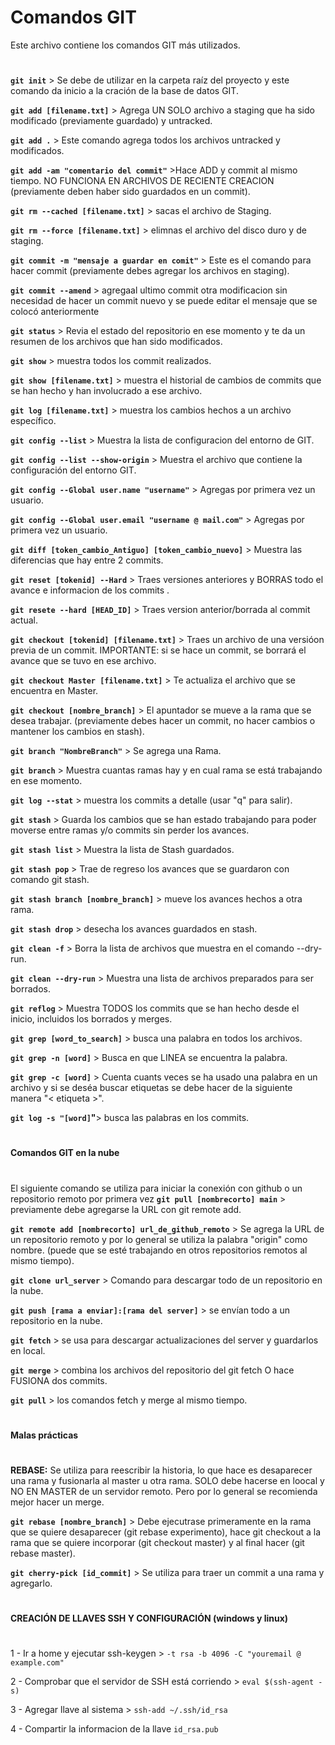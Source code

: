 # **Comandos GIT** 
Este archivo contiene los comandos GIT más utilizados.
#

**`git init`** > Se debe de utilizar en la carpeta raíz del proyecto y este comando da inicio a la cración de la base de datos GIT.

**`git add [filename.txt]`** > Agrega UN SOLO archivo a staging que ha sido modificado (previamente guardado) y untracked.

**`git add .`** > Este comando agrega todos los archivos untracked y modificados.

**`git add -am "comentario del commit"`** >Hace ADD y commit al mismo tiempo. NO FUNCIONA EN ARCHIVOS DE RECIENTE CREACION (previamente deben haber sido guardados en un commit).

**`git rm --cached [filename.txt]`** > sacas el archivo de Staging.

**`git rm --force [filename.txt]`** > elimnas el archivo del disco duro y de staging.

**`git commit -m "mensaje a guardar en comit"`** > Este es el comando para hacer commit (previamente debes agregar los archivos en staging).

**`git commit --amend`** > agregaal ultimo commit otra modificacion sin necesidad de hacer un commit nuevo y se puede editar el mensaje que se colocó anteriormente

**`git status`** > Revia el estado del repositorio en ese momento y te da un resumen de los archivos que han sido modificados.

**`git show`** > muestra todos los commit realizados.

**`git show [filename.txt]`** > muestra el historial de cambios de commits que se han hecho y han involucrado a ese archivo.

**`git log [filename.txt]`** > muestra los cambios hechos a un archivo específico.

**`git config --list`** > Muestra la lista de configuracion del entorno de GIT.

**`git config --list --show-origin`** > Muestra el archivo que contiene la configuración del entorno GIT.

**`git config --Global user.name "username"`** > Agregas por primera vez un usuario.

**`git config --Global user.email "username @ mail.com"`** > Agregas por primera vez un usuario.

**`git diff [token_cambio_Antiguo] [token_cambio_nuevo]`** > Muestra las diferencias que hay entre 2 commits.

**`git reset [tokenid] --Hard`** > Traes versiones anteriores y BORRAS todo el avance e informacion de los commits .

**`git resete --hard [HEAD_ID]`** > Traes version anterior/borrada al commit actual.

**`git checkout [tokenid] [filename.txt]`** > Traes un archivo de una versióon previa de un commit. IMPORTANTE: si se hace un commit, se borrará el avance que se tuvo en ese archivo.

**`git checkout Master [filename.txt]`** > Te actualiza el archivo que se encuentra en Master.

**`git checkout [nombre_branch]`** > El apuntador se mueve a la rama que se desea trabajar. (previamente debes hacer un commit, no hacer cambios o mantener los cambios en stash).

**`git branch "NombreBranch"`** > Se agrega una Rama.

**`git branch`** > Muestra cuantas ramas hay y en cual rama se está trabajando en ese momento.

**`git log --stat`** > muestra los commits a detalle (usar "q" para salir).

**`git stash`** > Guarda los cambios que se han estado trabajando para poder moverse entre ramas y/o commits sin perder los avances.

**`git stash list`** > Muestra la lista de Stash guardados.

**`git stash pop`** > Trae de regreso los avances que se guardaron con comando git stash.

**`git stash branch [nombre_branch]`** > mueve los avances hechos a otra rama.

**`git stash drop`** > desecha los avances guardados en stash.

**`git clean -f`** > Borra la lista de archivos que muestra en el comando --dry-run.

**`git clean --dry-run`** > Muestra una lista de archivos preparados para ser borrados.

**`git reflog`** > Muestra TODOS los commits que se han hecho desde el inicio, incluidos los borrados y merges.

**`git grep [word_to_search]`** > busca una palabra en todos los archivos.

**`git grep -n [word]`** > Busca en que LINEA se encuentra la palabra.

**`git grep -c [word]`** > Cuenta cuants veces se ha usado una palabra en un archivo y si se deséa buscar etiquetas se debe hacer de la siguiente manera "< etiqueta >".
  
**`git log -s "[word]`"**> busca las palabras en los commits.
  
#
**Comandos GIT en la nube**
#
El siguiente comando se utiliza para iniciar la conexión con github o un repositorio remoto por primera vez
**`git pull [nombrecorto] main`** > previamente debe agregarse la URL con git remote add.

**`git remote add [nombrecorto] url_de_github_remoto`** > Se agrega la URL de un repositorio remoto y por lo general se utiliza la palabra "origin" como nombre. (puede que se esté trabajando en otros repositorios remotos al mismo tiempo).

**`git clone url_server`** > Comando para descargar todo de un repositorio en la nube.

**`git push [rama a enviar]:[rama del server]`** > se envían todo a un repositorio en la nube.

**`git fetch`** > se usa para descargar actualizaciones del server y guardarlos en local.

**`git merge`** > combina los archivos del repositorio del git fetch O hace FUSIONA dos commits.

**`git pull`** > los comandos fetch y merge al mismo tiempo.

#
**Malas prácticas**
#
**REBASE:** Se utiliza para reescribir la historia, lo que hace es desaparecer una rama y fusionarla al master u otra rama. SOLO debe hacerse en loocal y NO EN MASTER de un servidor remoto. Pero por lo general se recomienda mejor hacer un merge.

**`git rebase [nombre_branch]`** > Debe ejecutrase primeramente en la rama que se quiere desaparecer (git rebase experimento), hace git checkout a la rama que se quiere incorporar (git checkout master) y al final hacer (git rebase master).
  
**`git cherry-pick [id_commit]`** > Se utiliza para traer un commit a una rama y agregarlo.
#

#
**CREACIÓN DE LLAVES SSH Y CONFIGURACIÓN (windows y linux)**
#

1 - Ir a home y ejecutar ssh-keygen > `-t rsa -b 4096 -C "youremail @ example.com"` 

2 - Comprobar que el servidor de SSH está corriendo > `eval $(ssh-agent - s)`

3 - Agregar llave al sistema > `ssh-add ~/.ssh/id_rsa`

4 - Compartir la informacion de la llave `id_rsa.pub`

